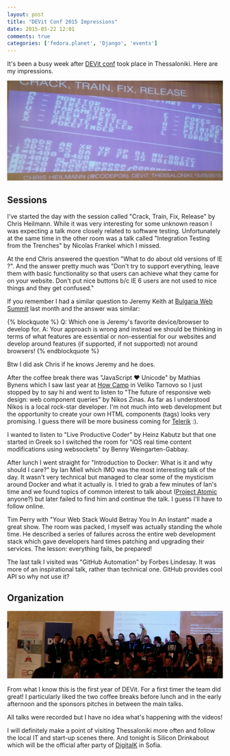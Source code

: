```yaml
---
layout: post
title: "DEVit Conf 2015 Impressions"
date: 2015-05-22 12:01
comments: true
categories: ['fedora.planet', 'Django', 'events']
---
```


It's been a busy week after [DEVit conf](http://devitconf.org/) took place in
Thessaloniki. Here are my impressions.

![Crack, Train, Fix, Release](/images/devit2015.jpg "Crack, Train, Fix, Release")

Sessions
--------

I've started the day with the session called "Crack, Train, Fix, Release" by 
Chris Heilmann. While it was very interesting for some unknown reason I
was expecting a talk more closely related to software testing. Unfortunately at the
same time in the other room was a talk called "Integration Testing from the Trenches"
by Nicolas Frankel which I missed.

At the end Chris answered the question "What to do about old versions of IE ?".
And the answer pretty much was "Don't try to support everything, leave them with
basic functionality so that users can achieve what they came for on your website.
Don't put nice buttons b/c IE 6 users are not used to nice things and they get confused."

If you remember I had a similar question to Jeremy Keith at 
[Bulgaria Web Summit](/blog/2015/04/20/videos-from-bulgaria-web-summit-2015/) last month
and the answer was similar:

{% blockquote %}
Q: Which one is Jeremy's favorite device/browser to develop for. 
A: Your approach is wrong and instead we should be thinking in terms of what features are 
essential or non-essential for our websites and develop around features
(if supported, if not supported) not around browsers!
{% endblockquote %}

Btw I did ask Chris if he knows Jeremy and he does.

After the coffee break there was "JavaScript ♥ Unicode" by Mathias Bynens which
I saw last year at [How Camp](http://how.camp/) in Veliko Tarnovo so I just stopped by
to say hi and went to listen to 
"The future of responsive web design: web component queries" by Nikos Zinas.
As far as I understood Nikos is a local rock-star developer. I'm not much into web
development but the opportunity to create your own HTML components (tags) looks
very promising. I guess there will be more business coming for
[Telerik](http://telerik.com) :).

I wanted to listen to "Live Productive Coder" by Heinz Kabutz but that one started
in Greek so I switched the room for 
"iOS real time content modifications using websockets" by  Benny Weingarten-Gabbay.


After lunch I went straight for
"Introduction to Docker: What is it and why should I care?" by Ian Miell
which IMO was the most interesting talk of the day. It wasn't very technical but
managed to clear some of the mysticism around Docker and what it actually is.
I tried to grab a few minutes of Ian's time and we found topics of common interest
to talk about ([Project Atomic](http://www.projectatomic.io/) anyone?) but later
failed to find him and continue the talk. I guess I'll have to follow online.


Tim Perry with "Your Web Stack Would Betray You In An Instant" made a great show.
The room was packed, I myself was actually standing the whole time. He described a series
of failures across the entire web development stack which gave developers hard times
patching and upgrading their services. The lesson: everything fails, be prepared!

The last talk I visited was "GitHub Automation" by Forbes Lindesay. It was more of an
inspirational talk, rather than technical one. GitHub provides cool API so why not use it?


Organization
-------------

![DEVit team](/images/devit2015team.jpg "DEVit team")

From what I know this is the first year of DEVit. For a first timer the team did great!
I particularly liked the two coffee breaks before lunch and in the early afternoon and the
sponsors pitches in between the main talks.

All talks were recorded but I have no idea what's happening with the videos!

I will definitely make a point of visiting Thessaloniki more often and follow the local
IT and start-up scenes there. And tonight is Silicon Drinkabout which will be the official
after party of [DigitalK](http://digitalk.bg/) in Sofia.


